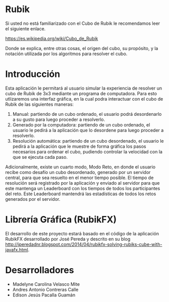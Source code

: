 # Rubik

Si usted no está familiarizado con el Cubo de Rubik le recomendamos leer el siguiente enlace.

https://es.wikipedia.org/wiki/Cubo_de_Rubik 

Donde se explica, entre otras cosas, el origen del cubo, su propósito, y la notación utilizada por los algoritmos para resolver el cubo.

# Introducción

Esta aplicación le permitará al usuario simular la experiencia de resolver un cubo de Rubik de 3x3 mediante un programa de computadora. 
Para esto utlizaremos una interfaz gráfica, en la cual podra interactuar con el cubo de Rubik de las siguientes maneras:
1.	Manual: partiendo de un cubo ordenado, el usuario podrá desordenarlo a su gusto para luego proceder a resolverlo.
2.	Generado por la computadora: partiendo de un cubo ordenado, el usuario le pedirá a la aplicación que lo desordene para luego proceder a resolverlo.
3.	Resolución automática: partiendo de un cubo desordenado, el usuario le pedirá a la aplicación que le muestre de forma gráfica los pasos necesarios para ordenar el cubo, pudiendo controlar la velocidad con la que se ejecuta cada paso.

Adicionalmente, existe un cuarto modo, Modo Reto, en donde el usuario recibe como desafío un cubo desordenado, generado por un servidor central, para que sea resuelto en el menor tiempo posible. El tiempo de resolución será registrado por la aplicación y enviado al servidor para que este mantenga un Leaderboard con los tiempos de todos los participantes del reto. Este Leaderboard mantendrá las estadísticas de todos los retos generados por el servidor.


# Librería Gráfica (RubikFX)

El desarrollo de este proyecto estará basado en el código de la aplicación RubikFX desarrollado por José Pereda y descrito en su blog http://jperedadnr.blogspot.com/2014/04/rubikfx-solving-rubiks-cube-with-javafx.html. 

# Desarrolladores

  - Madelyne Carolina Velasco Mite
  - Andres Antonio Contreras Calle
  - Edison Jesús Pacalla Guamán

